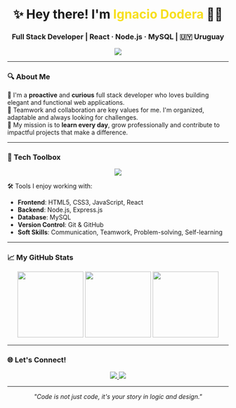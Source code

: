 <!-- Encabezado animado y profesional -->
<h1 align="center">✨ Hey there! I'm <span style="color:#F7DF1E;">Ignacio Dodera</span> 👨‍💻</h1>
<h3 align="center">Full Stack Developer | React · Node.js · MySQL | 🇺🇾 Uruguay</h3>

<p align="center">
  <img src="https://readme-typing-svg.herokuapp.com?font=Fira+Code&size=22&pause=1000&center=true&vCenter=true&width=435&lines=Full+Stack+Developer;React+%7C+Node.js+%7C+MySQL;Passionate+about+learning+and+building" />
</p>

---

### 🔍 About Me

💬 I'm a **proactive** and **curious** full stack developer who loves building elegant and functional web applications.  
🤝 Teamwork and collaboration are key values for me. I'm organized, adaptable and always looking for challenges.  
🚀 My mission is to **learn every day**, grow professionally and contribute to impactful projects that make a difference.

---

### 💼 Tech Toolbox

<p align="center">
  <img src="https://skillicons.dev/icons?i=html,css,javascript,react,nodejs,mysql" />
</p>

🛠️ Tools I enjoy working with:
- **Frontend**: HTML5, CSS3, JavaScript, React
- **Backend**: Node.js, Express.js
- **Database**: MySQL
- **Version Control**: Git & GitHub
- **Soft Skills**: Communication, Teamwork, Problem-solving, Self-learning

---

### 📈 My GitHub Stats

<div align="center">
  <img src="https://github-readme-stats.vercel.app/api?username=ignacioDodera&show_icons=true&theme=radical&hide_title=true" height="150" />
  <img src="https://github-readme-streak-stats.herokuapp.com/?user=ignacioDodera&theme=radical" height="150"/>
  <img src="https://github-readme-stats.vercel.app/api/top-langs/?username=ignacioDodera&layout=compact&theme=radical" height="150"/>
</div>

---

### 🌐 Let's Connect!

<p align="center">
  <a href="https://www.linkedin.com/in/ignacio-dodera-64917028a/" target="_blank">
    <img src="https://img.shields.io/badge/-LinkedIn-0A66C2?style=for-the-badge&logo=linkedin&logoColor=white" />
  </a>
  <a href="mailto:doderaignacio21@gmail.com">
    <img src="https://img.shields.io/badge/-Gmail-D14836?style=for-the-badge&logo=gmail&logoColor=white" />
  </a>
</p>

---

<!-- Frase motivadora -->
<p align="center">
  <em>"Code is not just code, it's your story in logic and design."</em>
</p>

